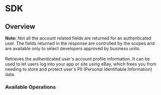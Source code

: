 # SDK

## Overview

<span class="tablenote"><b>Note:</b> Not all the account related fields are returned for an authenticated user. The fields returned in the response are controlled by the scopes and are available only to select developers approved by business units.</span><br /><br />Retrieves the authenticated user's account profile information. It can be used to let users log into your app or site using eBay, which frees you from needing to store and protect user's PII (Personal Identifiable Information) data.

### Available Operations

